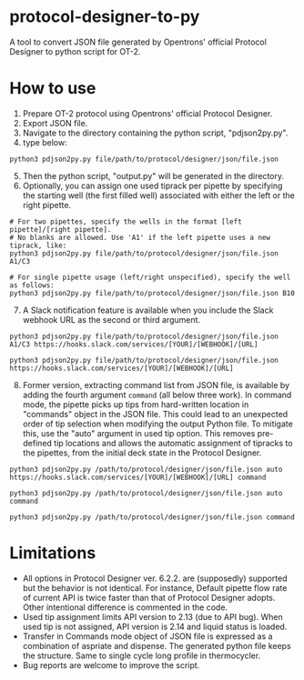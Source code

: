 # protocol-designer-to-py
A tool to convert JSON file generated by Opentrons' official Protocol Designer to python script for OT-2.
# How to use
1. Prepare OT-2 protocol using Opentrons' official Protocol Designer.
2. Export JSON file.
3. Navigate to the directory containing the python script, "pdjson2py.py".
4. type below:
```
python3 pdjson2py.py file/path/to/protocol/designer/json/file.json
```
5. Then the python script, "output.py" will be generated in the directory.
6. Optionally, you can assign one used tiprack per pipette by specifying the starting well (the first filled well) associated with either the left or the right pipette.
```
# For two pipettes, specify the wells in the format [left pipette]/[right pipette].
# No blanks are allowed. Use 'A1' if the left pipette uses a new tiprack, like:
python3 pdjson2py.py file/path/to/protocol/designer/json/file.json A1/C3
```
```
# For single pipette usage (left/right unspecified), specify the well as follows:
python3 pdjson2py.py file/path/to/protocol/designer/json/file.json B10
```
7. A Slack notification feature is available when you include the Slack webhook URL as the second or third argument.
```
python3 pdjson2py.py file/path/to/protocol/designer/json/file.json A1/C3 https://hooks.slack.com/services/[YOUR]/[WEBHOOK]/[URL]
```
```
python3 pdjson2py.py file/path/to/protocol/designer/json/file.json https://hooks.slack.com/services/[YOUR]/[WEBHOOK]/[URL]
```
8. Former version, extracting command list from JSON file, is available by adding the fourth argument `command` (all below three work). In command mode, the pipette picks up tips from hard-written location in "commands" object in the JSON file. This could lead to an unexpected order of tip selection when modifying the output Python file. To mitigate this, use the "auto" argument in used tip option. This removes pre-defined tip locations and allows the automatic assignment of tipracks to the pipettes, from the initial deck state in the Protocol Designer.
```
python3 pdjson2py.py /path/to/protocol/designer/json/file.json auto https://hooks.slack.com/services/[YOUR]/[WEBHOOK]/[URL] command
```
```
python3 pdjson2py.py /path/to/protocol/designer/json/file.json auto command
```
```
python3 pdjson2py.py /path/to/protocol/designer/json/file.json command
```

# Limitations
* All options in Protocol Designer ver. 6.2.2. are (supposedly) supported but the behavior is not identical. For instance, Default pipette flow rate of current API is twice faster than that of Protocol Designer adopts. Other intentional difference is commented in the code.
* Used tip assignment limits API version to 2.13 (due to API bug). When used tip is not assigned, API version is 2.14 and liquid status is loaded.
* Transfer in Commands mode object of JSON file is expressed as a combination of aspriate and dispense. The generated python file keeps the structure. Same to single cycle long profile in thermocycler.
* Bug reports are welcome to improve the script.
